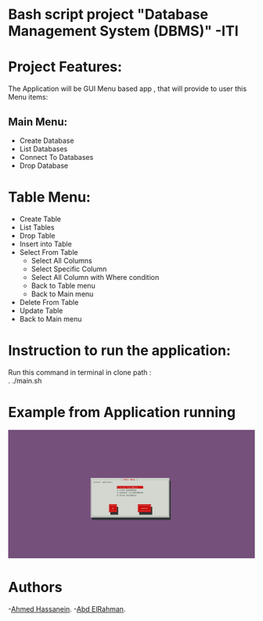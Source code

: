# Bash script project "Database Management System (DBMS)" -ITI

# Project Features:
The Application will be GUI Menu based app , that will provide to user this Menu items:

## Main Menu:
- Create Database
- List Databases
- Connect To Databases
- Drop Database

# Table Menu:
- Create Table 
- List Tables
- Drop Table
- Insert into Table
- Select From Table
    - Select All Columns
    - Select Specific Column
    - Select All Column with Where condition
    - Back to Table menu
    - Back to Main menu
- Delete From Table
- Update Table
- Back to Main menu

# Instruction to run the application:
Run this command in terminal in clone path :
<br>
. ./main.sh

# Example from Application running
![image](run.png?raw=true)

# Authors
-[Ahmed Hassanein](https://github.com/a-hassanein/).
-[Abd ElRahman](https://github.com/abdelrahmanelsese1).

